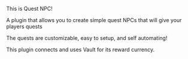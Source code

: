 This is Quest NPC!

A plugin that allows you to create simple quest NPCs that will give your players quests

The quests are customizable, easy to setup, and self automating!

This plugin connects and uses Vault for its reward currency.
